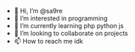 - 👋 Hi, I’m @sa9re
- 👀 I’m interested in programming
- 🌱 I’m currently learning php python js 
- 💞️ I’m looking to collaborate on projects
- 📫 How to reach me idk

<!---
sa9re/sa9re is a ✨ special ✨ repository because its `README.md` (this file) appears on your GitHub profile.
You can click the Preview link to take a look at your changes.
--->
